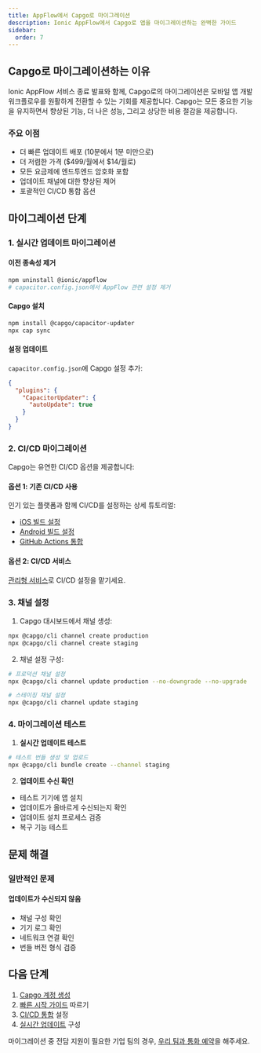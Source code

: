 ```yaml
---
title: AppFlow에서 Capgo로 마이그레이션
description: Ionic AppFlow에서 Capgo로 앱을 마이그레이션하는 완벽한 가이드
sidebar:
  order: 7
---
```


## Capgo로 마이그레이션하는 이유

Ionic AppFlow 서비스 종료 발표와 함께, Capgo로의 마이그레이션은 모바일 앱 개발 워크플로우를 원활하게 전환할 수 있는 기회를 제공합니다. Capgo는 모든 중요한 기능을 유지하면서 향상된 기능, 더 나은 성능, 그리고 상당한 비용 절감을 제공합니다.

### 주요 이점
- 더 빠른 업데이트 배포 (10분에서 1분 미만으로)
- 더 저렴한 가격 ($499/월에서 $14/월로)
- 모든 요금제에 엔드투엔드 암호화 포함
- 업데이트 채널에 대한 향상된 제어
- 포괄적인 CI/CD 통합 옵션

## 마이그레이션 단계

### 1. 실시간 업데이트 마이그레이션

#### 이전 종속성 제거
```bash
npm uninstall @ionic/appflow
# capacitor.config.json에서 AppFlow 관련 설정 제거
```

#### Capgo 설치
```bash
npm install @capgo/capacitor-updater
npx cap sync
```

#### 설정 업데이트
`capacitor.config.json`에 Capgo 설정 추가:
```json
{
  "plugins": {
    "CapacitorUpdater": {
      "autoUpdate": true
    }
  }
}
```

### 2. CI/CD 마이그레이션

Capgo는 유연한 CI/CD 옵션을 제공합니다:

#### 옵션 1: 기존 CI/CD 사용
인기 있는 플랫폼과 함께 CI/CD를 설정하는 상세 튜토리얼:
- [iOS 빌드 설정](https://capgo.app/blog/automatic-capacitor-ios-build-github-action/)
- [Android 빌드 설정](https://capgo.app/blog/automatic-capacitor-android-build-github-action/)
- [GitHub Actions 통합](https://capgo.app/blog/github-action-capacitor/)

#### 옵션 2: CI/CD 서비스
[관리형 서비스](https://cal.com/martindonadieu/mobile-ci-cd-done-for-you)로 CI/CD 설정을 맡기세요.

### 3. 채널 설정

1. Capgo 대시보드에서 채널 생성:
```bash
npx @capgo/cli channel create production
npx @capgo/cli channel create staging
```

2. 채널 설정 구성:
```bash
# 프로덕션 채널 설정
npx @capgo/cli channel update production --no-downgrade --no-upgrade

# 스테이징 채널 설정
npx @capgo/cli channel update staging
```

### 4. 마이그레이션 테스트

1. **실시간 업데이트 테스트**
```bash
# 테스트 번들 생성 및 업로드
npx @capgo/cli bundle create --channel staging
```

2. **업데이트 수신 확인**
- 테스트 기기에 앱 설치
- 업데이트가 올바르게 수신되는지 확인
- 업데이트 설치 프로세스 검증
- 복구 기능 테스트

## 문제 해결

### 일반적인 문제

#### 업데이트가 수신되지 않음
- 채널 구성 확인
- 기기 로그 확인
- 네트워크 연결 확인
- 번들 버전 형식 검증

## 다음 단계

1. [Capgo 계정 생성](/register/)
2. [빠른 시작 가이드](/docs/getting-started/quickstart/) 따르기
3. [CI/CD 통합](/docs/getting-started/cicd-integration/) 설정
4. [실시간 업데이트](/docs/live-updates/) 구성

마이그레이션 중 전담 지원이 필요한 기업 팀의 경우, [우리 팀과 통화 예약](https://cal.com/martindonadieu/capgo-enterprise-inquiry)을 해주세요.
